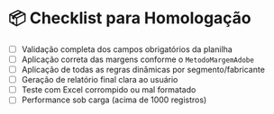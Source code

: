 # 📦 Checklist para Homologação

- [ ] Validação completa dos campos obrigatórios da planilha
- [ ] Aplicação correta das margens conforme o `MetodoMargemAdobe`
- [ ] Aplicação de todas as regras dinâmicas por segmento/fabricante
- [ ] Geração de relatório final clara ao usuário
- [ ] Teste com Excel corrompido ou mal formatado
- [ ] Performance sob carga (acima de 1000 registros)